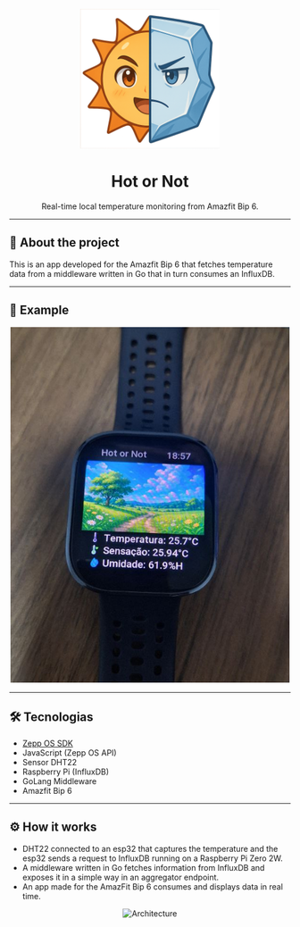 <p align="center">
  <img src="docs/logo.png" alt="App Logo" width="250"/>
</p>

<h1 align="center">Hot or Not</h1>

<p align="center">
  Real-time local temperature monitoring from Amazfit Bip 6.
</p>

---

## 📱 About the project

This is an app developed for the Amazfit Bip 6 that fetches temperature data from a middleware written in Go that in turn consumes an InfluxDB.

---

## 📸 Example

<p align="center">
  <img src="docs/smartwatch_run_app.png" alt="Smartwatch run app" width="500"/>
</p>

---

## 🛠 Tecnologias

- [Zepp OS SDK](https://docs.zepp.com/)
- JavaScript (Zepp OS API)
- Sensor DHT22
- Raspberry Pi (InfluxDB)
- GoLang Middleware
- Amazfit Bip 6

---

## ⚙️ How it works

- DHT22 connected to an esp32 that captures the temperature and the esp32 sends a request to InfluxDB running on a Raspberry Pi Zero 2W.
- A middleware written in Go fetches information from InfluxDB and exposes it in a simple way in an aggregator endpoint.
- An app made for the AmazFit Bip 6 consumes and displays data in real time.

<p align="center">
  <img src="docs/architecture.png" alt="Architecture" width="700"/>
</p>

